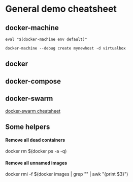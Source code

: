 
# General demo cheatsheet

## docker-machine

`eval "$(docker-machine env default)"`

`docker-machine --debug create mynewhost -d virtualbox`



## docker


## docker-compose

## docker-swarm

[docker-swarm cheatsheet](docker-swarm/cheatsheet.md)

## Some helpers

#### Remove all dead containers
docker rm $(docker ps -a -q)

#### Remove all unnamed images
docker rmi -f $(docker images | grep "<none>" | awk "{print \$3}")

#### 
